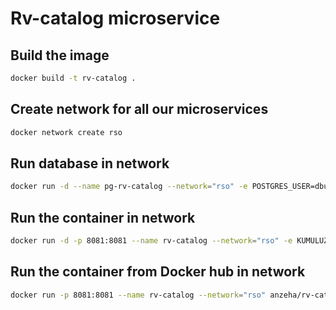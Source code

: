 # Rv-catalog microservice

## Build the image

```bash
docker build -t rv-catalog .
```

## Create network for all our microservices

```bash
docker network create rso
```

## Run database in network
```bash
docker run -d --name pg-rv-catalog --network="rso" -e POSTGRES_USER=dbuser -e POSTGRES_PASSWORD=postgres -e POSTGRES_DB=rvs -p 5433:5432 postgres:13
```

## Run the container in network

```bash
docker run -d -p 8081:8081 --name rv-catalog --network="rso" -e KUMULUZEE_DATASOURCES0_CONNECTIONURL=jdbc:postgresql://pg-rv-catalog:5432/rvs rv-catalog
```

## Run the container from Docker hub in network

```bash
docker run -p 8081:8081 --name rv-catalog --network="rso" anzeha/rv-catalog:latest
```
